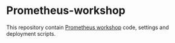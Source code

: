 # Prometheus-workshop

This repository contain [Prometheus workshop][1] code, settings and deployment scripts. 



[1]: https://devops.kktix.cc/events/prometheus-workshop "Workshop link"
